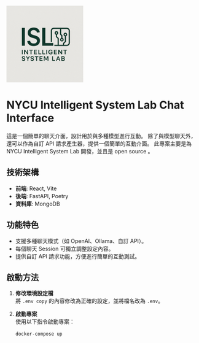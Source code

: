 <img src="./public/ISL_logo.png" alt="ISL Logo" width="200" />

# NYCU Intelligent System Lab Chat Interface

這是一個簡單的聊天介面，設計用於與多種模型進行互動。
除了與模型聊天外，還可以作為自訂 API 請求產生器，提供一個簡單的互動介面。
此專案主要是為 NYCU Intelligent System Lab 開發，並且是 open source 。

## 技術架構

- **前端**: React, Vite
- **後端**: FastAPI, Poetry
- **資料庫**: MongoDB

## 功能特色

- 支援多種聊天模式（如 OpenAI、Ollama、自訂 API）。
- 每個聊天 Session 可獨立調整設定內容。
- 提供自訂 API 請求功能，方便進行簡單的互動測試。

## 啟動方法

1. **修改環境設定檔**  
   將 `.env copy` 的內容修改為正確的設定，並將檔名改為 `.env`。

2. **啟動專案**  
   使用以下指令啟動專案：
   ```bash
   docker-compose up